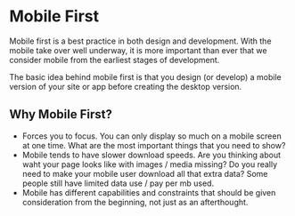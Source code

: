 # Mobile First
Mobile first is a best practice in both design and development. With the mobile take over well underway, it is more important than ever that we consider mobile from the earliest stages of development. 

The basic idea behind mobile first is that you design (or develop) a mobile version of your site or app before creating the desktop version. 

## Why Mobile First?
- Forces you to focus. You can only display so much on a mobile screen at one time. What are the most important things that you need to show?
- Mobile tends to have slower download speeds. Are you thinking about waht your page looks like with images / media missing? Do you really need to make your mobile user download all that extra data? Some people still have limited data use / pay per mb used. 
- Mobile has different capabilities and constraints that should be given consideration from the beginning, not just as an afterthought. 


